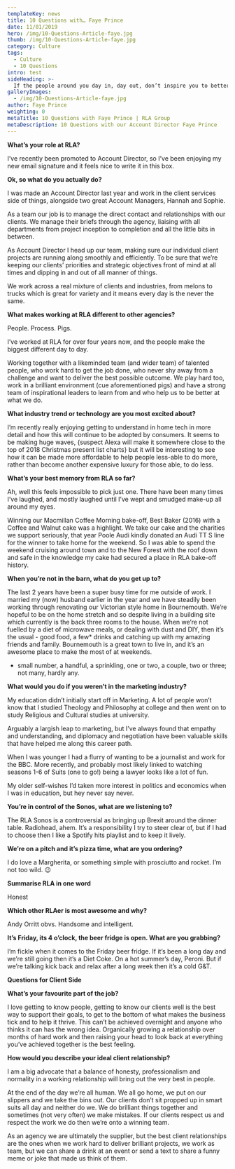 ```yaml
---
templateKey: news
title: 10 Questions with… Faye Prince
date: 11/01/2019
hero: /img/10-Questions-Article-faye.jpg
thumb: /img/10-Questions-Article-faye.jpg
category: Culture
tags:
  - Culture
  - 10 Questions
intro: test
sideHeading: >-
  If the people around you day in, day out, don’t inspire you to better things then you’re probably in the wrong job.
galleryImages:
  - /img/10-Questions-Article-faye.jpg
author: Faye Prince
weighting: 0
metaTitle: 10 Questions with Faye Prince | RLA Group
metaDescription: 10 Questions with our Account Director Faye Prince
---
```


**What’s your role at RLA?**

I’ve recently been promoted to Account Director, so I’ve been enjoying my new email signature and it feels nice to write it in this box.

**Ok, so what do you actually do?**

I was made an Account Director last year and work in the client services side of things, alongside two great Account Managers, Hannah and Sophie.

As a team our job is to manage the direct contact and relationships with our clients. We manage their briefs through the agency, liaising with all departments from project inception to completion and all the little bits in between.
 
As Account Director I head up our team, making sure our individual client projects are running along smoothly and efficiently. To be sure that we’re keeping our clients’ priorities and strategic objectives front of mind at all times and dipping in and out of all manner of things.  

We work across a real mixture of clients and industries, from melons to trucks which is great for variety and it means every day is the never the same. 


**What makes working at RLA different to other agencies?**

People. Process. Pigs.

I’ve worked at RLA for over four years now, and the people make the biggest different day to day. 

Working together with a likeminded team (and wider team) of talented people, who work hard to get the job done, who never shy away from a challenge and want to deliver the best possible outcome. 
We play hard too, work in a brilliant environment (cue aforementioned pigs) and have a strong team of inspirational leaders to learn from and who help us to be better at what we do.  

**What industry trend or technology are you most excited about?**

I’m recently really enjoying getting to understand in home tech in more detail and how this will continue to be adopted by consumers. It seems to be making huge waves, {suspect Alexa will make it somewhere close to the top of 2018 Christmas present list charts} but it will be interesting to see how it can be made more affordable to help people less-able to do more, rather than become another expensive luxury for those able, to do less.

**What’s your best memory from RLA so far?**

Ah, well this feels impossible to pick just one. There have been many times I’ve laughed, and mostly laughed until I’ve wept and smudged make-up all around my eyes. 

Winning our Macmillan Coffee Morning bake-off, Best Baker (2016) with a Coffee and Walnut cake was a highlight. We take our cake and the charities we support seriously, that year Poole Audi kindly donated an Audi TT S line for the winner to take home for the weekend. So I was able to spend the weekend cruising around town and to the New Forest with the roof down and safe in the knowledge my cake had secured a place in RLA bake-off history. 

**When you’re not in the barn, what do you get up to?**

The last 2 years have been a super busy time for me outside of work. I married my (now) husband earlier in the year and we have steadily been working through renovating our Victorian style home in Bournemouth. We’re hopeful to be on the home stretch and so despite living in a building site which currently is the back three rooms to the house. When we’re not fuelled by a diet of microwave meals, or dealing with dust and DIY, then it’s the usual - good food, a few* drinks and catching up with my amazing friends and family. Bournemouth is a great town to live in, and it’s an awesome place to make the most of at weekends. 

* small number, a handful, a sprinkling, one or two, a couple, two or three; not many, hardly any. 

**What would you do if you weren’t in the marketing industry?**

My education didn’t initially start off in Marketing. A lot of people won’t know that I studied Theology and Philosophy at college and then went on to study Religious and Cultural studies at university. 

Arguably a largish leap to marketing, but I’ve always found that empathy and understanding, and diplomacy and negotiation have been valuable skills that have helped me along this career path. 

When I was younger I had a flurry of wanting to be a journalist and work for the BBC. More recently, and probably most likely linked to watching seasons 1-6 of Suits (one to go!) being a lawyer looks like a lot of fun.

My older self-wishes I’d taken more interest in politics and economics when I was in education, but hey never say never. 

**You’re in control of the Sonos, what are we listening to?**

The RLA Sonos is a controversial as bringing up Brexit around the dinner table. Radiohead, ahem. 
It’s a responsibility I try to steer clear of, but if I had to choose then I like a Spotify hits playlist and to keep it lively.  

**We’re on a pitch and it’s pizza time, what are you ordering?**

I do love a Margherita, or something simple with prosciutto and rocket. I’m not too wild. 😉 

**Summarise RLA in one word**

Honest

**Which other RLAer is most awesome and why?**

Andy Orritt obvs. Handsome and intelligent.

**It’s Friday, its 4 o’clock, the beer fridge is open. What are you grabbing?**

I’m fickle when it comes to the Friday beer fridge. If it’s been a long day and we’re still going then it’s a Diet Coke. On a hot summer’s day, Peroni. But if we’re talking kick back and relax after a long week then it’s a cold G&T.  

**Questions for Client Side**

**What’s your favourite part of the job?**

I love getting to know people, getting to know our clients well is the best way to support their goals, to get to the bottom of what makes the business tick and to help it thrive. This can’t be achieved overnight and anyone who thinks it can has the wrong idea. Organically growing a relationship over months of hard work and then raising your head to look back at everything you’ve achieved together is the best feeling.  

**How would you describe your ideal client relationship?**

I am a big advocate that a balance of honesty, professionalism and normality in a working relationship will bring out the very best in people. 

At the end of the day we’re all human. We all go home, we put on our slippers and we take the bins out. 
Our clients don’t sit propped up in smart suits all day and neither do we. We do brilliant things together and sometimes (not very often) we make mistakes. If our clients respect us and respect the work we do then we’re onto a winning team. 

As an agency we are ultimately the supplier, but the best client relationships are the ones when we work hard to deliver brilliant projects, we work as team, but we can share a drink at an event or send a text to share a funny meme or joke that made us think of them. 

